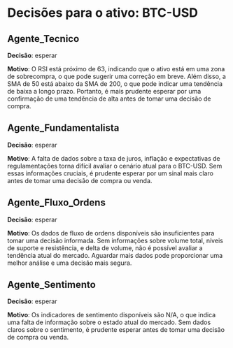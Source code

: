 # Decisões para o ativo: BTC-USD

## Agente_Tecnico
**Decisão**: esperar

**Motivo**: O RSI está próximo de 63, indicando que o ativo está em uma zona de sobrecompra, o que pode sugerir uma correção em breve. Além disso, a SMA de 50 está abaixo da SMA de 200, o que pode indicar uma tendência de baixa a longo prazo. Portanto, é mais prudente esperar por uma confirmação de uma tendência de alta antes de tomar uma decisão de compra.

## Agente_Fundamentalista
**Decisão**: esperar

**Motivo**: A falta de dados sobre a taxa de juros, inflação e expectativas de regulamentações torna difícil avaliar o cenário atual para o BTC-USD. Sem essas informações cruciais, é prudente esperar por um sinal mais claro antes de tomar uma decisão de compra ou venda.

## Agente_Fluxo_Ordens
**Decisão**: esperar

**Motivo**: Os dados de fluxo de ordens disponíveis são insuficientes para tomar uma decisão informada. Sem informações sobre volume total, níveis de suporte e resistência, e delta de volume, não é possível avaliar a tendência atual do mercado. Aguardar mais dados pode proporcionar uma melhor análise e uma decisão mais segura.

## Agente_Sentimento
**Decisão**: esperar

**Motivo**: Os indicadores de sentimento disponíveis são N/A, o que indica uma falta de informação sobre o estado atual do mercado. Sem dados claros sobre o sentimento, é prudente esperar antes de tomar uma decisão de compra ou venda.

